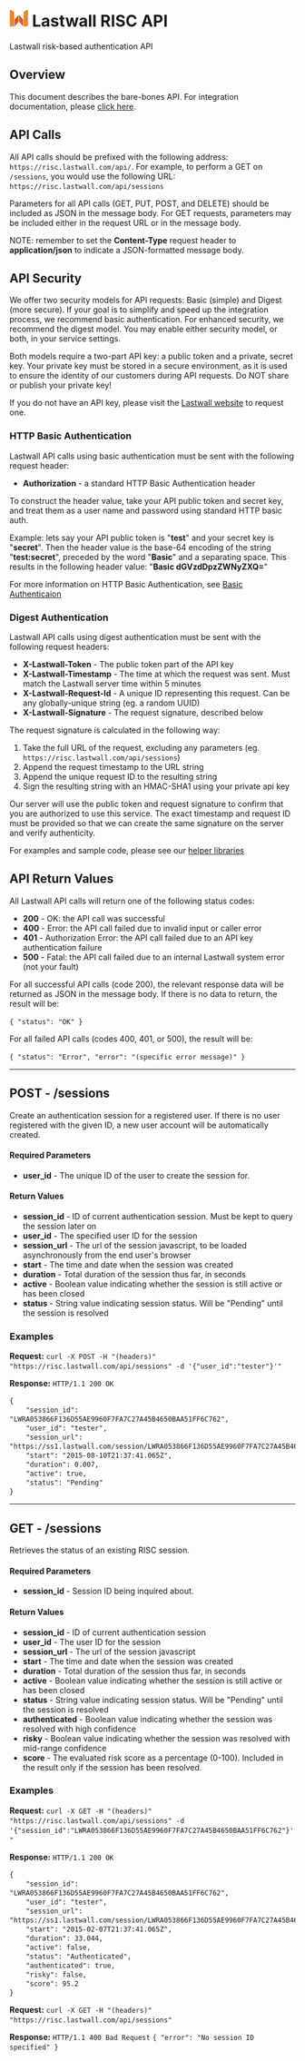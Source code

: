 # ![Lastwall Logo](logo.png) Lastwall RISC API

Lastwall risk-based authentication API

## Overview

This document describes the bare-bones API. For integration documentation, please [click here](Integration.md).


## API Calls

All API calls should be prefixed with the following address: `https://risc.lastwall.com/api/`. For example, to perform a GET on `/sessions`, you would use the following URL: `https://risc.lastwall.com/api/sessions`

Parameters for all API calls (GET, PUT, POST, and DELETE) should be included as JSON in the message body. For GET requests, parameters may be included either in the request URL or in the message body.

NOTE: remember to set the **Content-Type** request header to **application/json** to indicate a JSON-formatted message body.    


## API Security

We offer two security models for API requests: Basic (simple) and Digest (more secure). If your goal is to simplify and speed up the integration process, we recommend basic authentication. For enhanced security, we recommend the digest model. You may enable either security model, or both, in your service settings.

Both models require a two-part API key: a public token and a private, secret key. Your private key must be stored in a secure environment, as it is used to ensure the identity of our customers during API requests. Do NOT share or publish your private key!

If you do not have an API key, please visit the [Lastwall website](http://www.lastwall.com/) to request one.


### HTTP Basic Authentication

Lastwall API calls using basic authentication must be sent with the following request header:    

- **Authorization** - a standard HTTP Basic Authentication header    

To construct the header value, take your API public token and secret key, and treat them as a user name and password using standard HTTP basic auth.    

Example: lets say your API public token is "**test**" and your secret key is "**secret**". Then the header value is the base-64 encoding of the string "**test:secret**", preceded by the word "**Basic**" and a separating space. This results in the following header value: "**Basic dGVzdDpzZWNyZXQ=**"    

For more information on HTTP Basic Authentication, see [Basic Authenticaion](http://www.httpwatch.com/httpgallery/authentication/)


### Digest Authentication

Lastwall API calls using digest authentication must be sent with the following request headers:

- **X-Lastwall-Token** - The public token part of the API key    
- **X-Lastwall-Timestamp** - The time at which the request was sent. Must match the Lastwall server time within 5 minutes    
- **X-Lastwall-Request-Id** - A unique ID representing this request. Can be any globally-unique string (eg. a random UUID)    
- **X-Lastwall-Signature** - The request signature, described below    

The request signature is calculated in the following way:    

 1. Take the full URL of the request, excluding any parameters (eg. `https://risc.lastwall.com/api/sessions`)     
 2. Append the request timestamp to the URL string    
 3. Append the unique request ID to the resulting string    
 4. Sign the resulting string with an HMAC-SHA1 using your private api key    

Our server will use the public token and request signature to confirm that you are authorized to use this service. The exact timestamp and request ID must be provided so that we can create the same signature on the server and verify authenticity.

For examples and sample code, please see our [helper libraries](http://www.github.com/lastwall-public)    


## API Return Values

All Lastwall API calls will return one of the following status codes:

- **200** - OK: the API call was successful
- **400** - Error: the API call failed due to invalid input or caller error
- **401** - Authorization Error: the API call failed due to an API key authentication failure
- **500** - Fatal: the API call failed due to an internal Lastwall system error (not your fault)

For all successful API calls (code 200), the relevant response data will be returned as JSON in the message body. If there is no data to return, the result will be:

`{ "status": "OK" }`

For all failed API calls (codes 400, 401, or 500), the result will be:

`{ "status": "Error", "error": "(specific error message)" }`



---------------------------------------

## POST - /sessions

Create an authentication session for a registered user. If there is no user registered with the given ID, a new user account will be automatically created.

#### Required Parameters
- **user_id** - The unique ID of the user to create the session for.    


#### Return Values

- **session_id** - ID of current authentication session. Must be kept to query the session later on    
- **user_id** - The specified user ID for the session    
- **session_url** - The url of the session javascript, to be loaded asynchronously from the end user's browser    
- **start** - The time and date when the session was created    
- **duration** - Total duration of the session thus far, in seconds    
- **active** - Boolean value indicating whether the session is still active or has been closed     
- **status** - String value indicating session status. Will be "Pending" until the session is resolved    


### Examples

**Request:** `curl -X POST -H "(headers)" "https://risc.lastwall.com/api/sessions" -d '{"user_id":"tester"}'"`    

**Response:** `HTTP/1.1 200 OK`    
```
{
    "session_id": "LWRA053866F136D55AE9960F7FA7C27A45B4650BAA51FF6C762",
    "user_id": "tester",
    "session_url": "https://ss1.lastwall.com/session/LWRA053866F136D55AE9960F7FA7C27A45B4650BAA51FF6C762",
    "start": "2015-08-10T21:37:41.065Z",
    "duration": 0.007,
    "active": true,
    "status": "Pending"
}
```



---------------------------------------

## GET - /sessions

Retrieves the status of an existing RISC session.


#### Required Parameters
- **session_id** - Session ID being inquired about.


#### Return Values

- **session_id** - ID of current authentication session
- **user_id** - The user ID for the session    
- **session_url** - The url of the session javascript    
- **start** - The time and date when the session was created    
- **duration** - Total duration of the session thus far, in seconds    
- **active** - Boolean value indicating whether the session is still active or has been closed     
- **status** - String value indicating session status. Will be "Pending" until the session is resolved    
- **authenticated** - Boolean value indicating whether the session was resolved with high confidence    
- **risky** - Boolean value indicating whether the session was resolved with mid-range confidence    
- **score** - The evaluated risk score as a percentage (0-100). Included in the result only if the session has been resolved.    


### Examples

**Request:** `curl -X GET -H "(headers)" "https://risc.lastwall.com/api/sessions" -d '{"session_id":"LWRA053866F136D55AE9960F7FA7C27A45B4650BAA51FF6C762"}'"`    

**Response:** `HTTP/1.1 200 OK`
```
{
    "session_id": "LWRA053866F136D55AE9960F7FA7C27A45B4650BAA51FF6C762",
    "user_id": "tester",
    "session_url": "https://ss1.lastwall.com/session/LWRA053866F136D55AE9960F7FA7C27A45B4650BAA51FF6C762",
    "start": "2015-02-07T21:37:41.065Z",
    "duration": 33.044,
    "active": false,
    "status": "Authenticated",
    "authenticated": true,
    "risky": false,
    "score": 95.2
}
```

**Request:** `curl -X GET -H "(headers)" "https://risc.lastwall.com/api/sessions"`    

**Response:** `HTTP/1.1 400 Bad Request` `{ "error": "No session ID specified" }`

